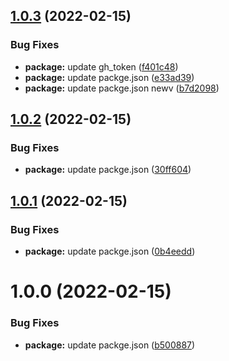## [1.0.3](https://github.com/zahidferz/npmz/compare/1.0.2...1.0.3) (2022-02-15)


### Bug Fixes

* **package:** update gh_token ([f401c48](https://github.com/zahidferz/npmz/commit/f401c48e4d53649e67b037c7f4440d665f3d8a5f))
* **package:** update packge.json ([e33ad39](https://github.com/zahidferz/npmz/commit/e33ad390753fdbaa2055717171d304d89b2124ca))
* **package:** update packge.json newv ([b7d2098](https://github.com/zahidferz/npmz/commit/b7d20982c6064467eb58fb7ab3900b7b31106c11))

## [1.0.2](https://github.com/zahidferz/npmz/compare/1.0.1...1.0.2) (2022-02-15)


### Bug Fixes

* **package:** update packge.json ([30ff604](https://github.com/zahidferz/npmz/commit/30ff6041dfc01679d1714f14d424cabc5626aa3d))

## [1.0.1](https://github.com/zahidferz/npmz/compare/1.0.0...1.0.1) (2022-02-15)


### Bug Fixes

* **package:** update packge.json ([0b4eedd](https://github.com/zahidferz/npmz/commit/0b4eeddc9467ab1c00dcfee6320c78bd124d5674))

# 1.0.0 (2022-02-15)


### Bug Fixes

* **package:** update packge.json ([b500887](https://github.com/zahidferz/npmz/commit/b500887efab3a5341845951a340b3d9c674d009d))
